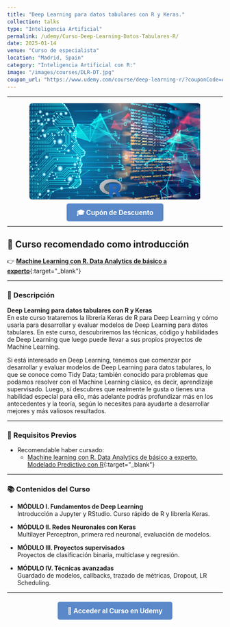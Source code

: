 ```yaml
---
title: "Deep Learning para datos tabulares con R y Keras."
collection: talks
type: "Inteligencia Artificial"
permalink: /udemy/Curso-Deep-Learning-Datos-Tabulares-R/
date: 2025-01-14
venue: "Curso de especialista"
location: "Madrid, Spain"
category: "Inteligencia Artificial con R:"
image: "/images/courses/DLR-DT.jpg"
coupon_url: "https://www.udemy.com/course/deep-learning-r/?couponCode=ABR_2025"
---
```


<!-- ✅ Structured Data for SEO -->
<script type="application/ld+json">
{
  "@context": "https://schema.org",
  "@type": "Course",
  "name": "Deep Learning para datos tabulares con R y Keras.",
  "description": "Curso completo para desarrollar modelos de Deep Learning con datos tabulares (Tidy Data) en R, utilizando la librería Keras.",
  "provider": {
    "@type": "Organization",
    "name": "Udemy",
    "sameAs": "https://www.udemy.com"
  },
  "educationalCredentialAwarded": "Certificado de finalización",
  "inLanguage": "es",
  "url": "https://www.udemy.com/course/deep-learning-r/?couponCode=ABR_2025",
  "image": "https://www.manuelcastillo.eu/images/courses/DLR-DT.jpg",
  "hasCourseInstance": {
    "@type": "CourseInstance",
    "name": "Deep Learning con datos tabulares en R",
    "courseMode": "online",
    "courseWorkload": "PT10H",
    "inLanguage": "es",
    "startDate": "2025-01-01",
    "endDate": "2025-12-31",
    "eventAttendanceMode": "https://schema.org/OnlineEventAttendanceMode",
    "eventStatus": "https://schema.org/EventScheduled",
    "location": {
      "@type": "VirtualLocation",
      "url": "https://www.udemy.com",
      "address": {
        "@type": "PostalAddress",
        "addressLocality": "Madrid",
        "addressCountry": "ES"
      }
    },
    "image": "https://www.manuelcastillo.eu/images/courses/DLR-DT.jpg",
    "description": "Curso práctico de Deep Learning supervisado con R y Keras centrado en datos tabulares.",
    "organizer": {
      "@type": "Organization",
      "name": "Udemy",
      "url": "https://www.udemy.com"
    },
    "performer": {
      "@type": "Person",
      "name": "Manuel Castillo-Cara"
    },
    "offers": {
      "@type": "Offer",
      "url": "https://www.udemy.com/course/deep-learning-r/?couponCode=ABR_2025",
      "priceCurrency": "USD",
      "price": "12.00",
      "availability": "https://schema.org/InStock",
      "validFrom": "2025-04-01"
    }
  }
}
</script>

<style>
.boton-udemy {
  background-color: #5a88c9;
  color: white;
  padding: 0.75em 1.5em;
  text-decoration: none !important;
  font-weight: bold;
  border-radius: 5px;
  font-size: 1.1em;
  transition: background-color 0.3s ease;
}
.boton-udemy:hover {
  background-color: #4e7abf;
  text-decoration: none !important;
}
.page__taxonomy {
  display: none !important;
}
</style>

---

<div style="text-align: center;">
  <img src="/images/courses/DLR-DT.jpg" alt="Deep Learning con R para Tidy Data" width="400" style="border-radius: 8px; border: 1px solid #ccc; margin-bottom: 1rem;">
</div>

<div style="text-align: center; margin-bottom: 1rem;">
  <a href="https://www.udemy.com/course/deep-learning-r/?couponCode=ABR_2025" target="_blank" class="boton-udemy">
    🎓 Cupón de Descuento
  </a>
</div>

---

## 🎁 Curso recomendado como introducción
👉 [**Machine Learning con R. Data Analytics de básico a experto**](https://www.udemy.com/course/machine-learning-con-r-data-analytics/?couponCode=ABR_2025){:target="_blank"}

---

### 📘 Descripción

**Deep Learning para datos tabulares con R y Keras**  
En este curso trataremos la librería Keras de R para Deep Learning y cómo usarla para desarrollar y evaluar modelos de Deep Learning para datos tabulares. En este curso, descubriremos las técnicas, código y habilidades de Deep Learning que luego puede llevar a sus propios proyectos de Machine Learning. 

Si está interesado en Deep Learning, tenemos que comenzar por desarrollar y evaluar modelos de Deep Learning para datos tabulares, lo que se conoce como Tidy Data; también conocido para problemas que podamos resolver con el Machine Learning clásico, es decir, aprendizaje supervisado. Luego, si descubres que realmente le gusta o tienes una habilidad especial para ello, más adelante podrás profundizar más en los antecedentes y la teoría, según lo necesites para ayudarte a desarrollar mejores y más valiosos resultados.

---

### 🧠 Requisitos Previos

- Recomendable haber cursado:
  - [Machine learning con R. Data Analytics de básico a experto. Modelado Predictivo con R](https://www.udemy.com/course/machine-learning-con-r-data-analytics/?couponCode=ABR_2025){:target="_blank"}

---

### 📚 Contenidos del Curso

- **MÓDULO I. Fundamentos de Deep Learning**  
  Introducción a Jupyter y RStudio. Curso rápido de R y librería Keras.

- **MÓDULO II. Redes Neuronales con Keras**  
  Multilayer Perceptron, primera red neuronal, evaluación de modelos.

- **MÓDULO III. Proyectos supervisados**  
  Proyectos de clasificación binaria, multiclase y regresión.

- **MÓDULO IV. Técnicas avanzadas**  
  Guardado de modelos, callbacks, trazado de métricas, Dropout, LR Scheduling.

---

<div style="text-align: center; margin-top: 2rem;">
  <a href="https://www.udemy.com/course/deep-learning-r/?couponCode=ABR_2025" target="_blank" class="boton-udemy">
    🚀 Acceder al Curso en Udemy
  </a>
</div>
